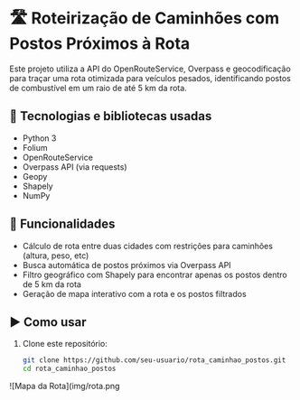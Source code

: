 # 🛣️ Roteirização de Caminhões com Postos Próximos à Rota

Este projeto utiliza a API do OpenRouteService, Overpass e geocodificação para traçar uma rota otimizada para veículos pesados, identificando postos de combustível em um raio de até 5 km da rota.

## 🔧 Tecnologias e bibliotecas usadas

- Python 3
- Folium
- OpenRouteService
- Overpass API (via requests)
- Geopy
- Shapely
- NumPy

## 🚚 Funcionalidades

- Cálculo de rota entre duas cidades com restrições para caminhões (altura, peso, etc)
- Busca automática de postos próximos via Overpass API
- Filtro geográfico com Shapely para encontrar apenas os postos dentro de 5 km da rota
- Geração de mapa interativo com a rota e os postos filtrados

## ▶️ Como usar

1. Clone este repositório:
   ```bash
   git clone https://github.com/seu-usuario/rota_caminhao_postos.git
   cd rota_caminhao_postos

![Mapa da Rota](img/rota.png
